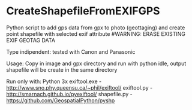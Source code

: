 # CreateShapefileFromEXIFGPS
Python script to add gps data from gpx to photo (geottaging) and create point shapefile with selected exif attribute 
#WARNING: ERASE EXISTING EXIF GEOTAG DATA

Type indipendent: tested with Canon and Panasonic

Usage: Copy in image and gpx directory and run with python idle, output shapefile will be create in the same directory

Run only with: 
Python 3x
exiftool.exe - http://www.sno.phy.queensu.ca/~phil/exiftool/
exiftool.py - http://smarnach.github.io/pyexiftool/
shapefile.py - https://github.com/GeospatialPython/pyshp
